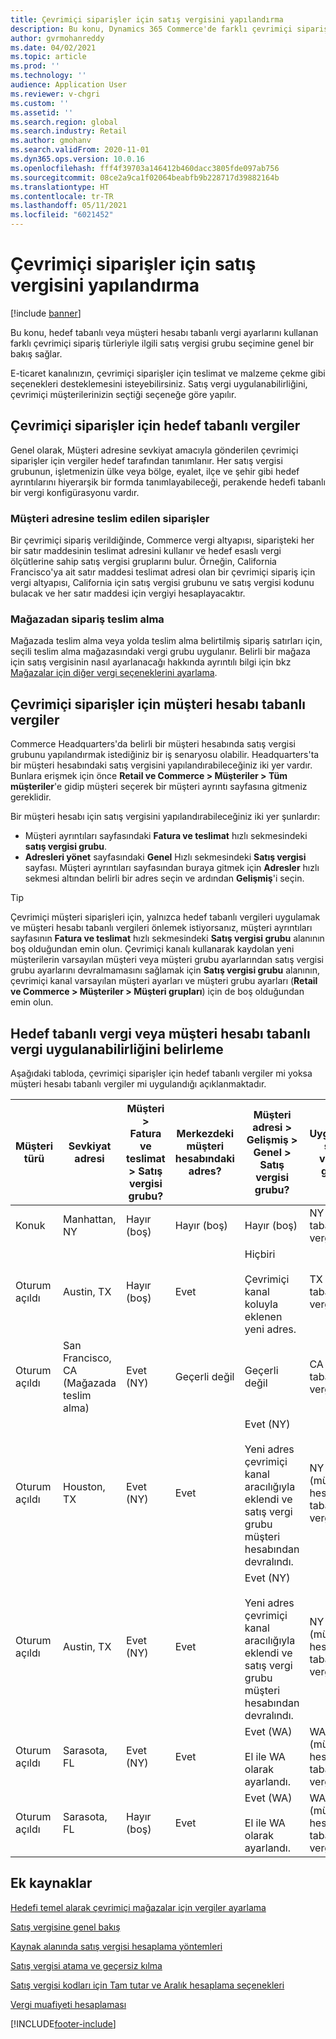 ```yaml
---
title: Çevrimiçi siparişler için satış vergisini yapılandırma
description: Bu konu, Dynamics 365 Commerce'de farklı çevrimiçi sipariş türleri için satış vergisi grubu seçimine genel bir bakış sağlar .
author: gvrmohanreddy
ms.date: 04/02/2021
ms.topic: article
ms.prod: ''
ms.technology: ''
audience: Application User
ms.reviewer: v-chgri
ms.custom: ''
ms.assetid: ''
ms.search.region: global
ms.search.industry: Retail
ms.author: gmohanv
ms.search.validFrom: 2020-11-01
ms.dyn365.ops.version: 10.0.16
ms.openlocfilehash: fff4f39703a146412b460dacc3805fde097ab756
ms.sourcegitcommit: 08ce2a9ca1f02064beabfb9b228717d39882164b
ms.translationtype: HT
ms.contentlocale: tr-TR
ms.lasthandoff: 05/11/2021
ms.locfileid: "6021452"
---
```

# <a name="configure-sales-tax-for-online-orders"></a>Çevrimiçi siparişler için satış vergisini yapılandırma

[!include [banner](includes/banner.md)]

Bu konu, hedef tabanlı veya müşteri hesabı tabanlı vergi ayarlarını kullanan farklı çevrimiçi sipariş türleriyle ilgili satış vergisi grubu seçimine genel bir bakış sağlar. 

E-ticaret kanalınızın, çevrimiçi siparişler için teslimat ve malzeme çekme gibi seçenekleri desteklemesini isteyebilirsiniz. Satış vergi uygulanabilirliğini, çevrimiçi müşterilerinizin seçtiği seçeneğe göre yapılır. 

## <a name="destination-based-taxes-for-online-orders"></a>Çevrimiçi siparişler için hedef tabanlı vergiler

Genel olarak, Müşteri adresine sevkiyat amacıyla gönderilen çevrimiçi siparişler için vergiler hedef tarafından tanımlanır. Her satış vergisi grubunun, işletmenizin ülke veya bölge, eyalet, ilçe ve şehir gibi hedef ayrıntılarını hiyerarşik bir formda tanımlayabileceği, perakende hedefi tabanlı bir vergi konfigürasyonu vardır.

### <a name="orders-delivered-to-customer-address"></a>Müşteri adresine teslim edilen siparişler

Bir çevrimiçi sipariş verildiğinde, Commerce vergi altyapısı, siparişteki her bir satır maddesinin teslimat adresini kullanır ve hedef esaslı vergi ölçütlerine sahip satış vergisi gruplarını bulur. Örneğin, California Francisco'ya ait satır maddesi teslimat adresi olan bir çevrimiçi sipariş için vergi altyapısı, California için satış vergisi grubunu ve satış vergisi kodunu bulacak ve her satır maddesi için vergiyi hesaplayacaktır.

### <a name="order-pick-up-in-store"></a>Mağazadan sipariş teslim alma

Mağazada teslim alma veya yolda teslim alma belirtilmiş sipariş satırları için, seçili teslim alma mağazasındaki vergi grubu uygulanır. Belirli bir mağaza için satış vergisinin nasıl ayarlanacağı hakkında ayrıntılı bilgi için bkz [Mağazalar için diğer vergi seçeneklerini ayarlama](/dynamicsax-2012/appuser-itpro/set-other-tax-options-for-stores).

## <a name="customer-account-based-taxes-for-online-orders"></a>Çevrimiçi siparişler için müşteri hesabı tabanlı vergiler

Commerce Headquarters'da belirli bir müşteri hesabında satış vergisi grubunu yapılandırmak istediğiniz bir iş senaryosu olabilir. Headquarters'ta bir müşteri hesabındaki satış vergisini yapılandırabileceğiniz iki yer vardır. Bunlara erişmek için önce **Retail ve Commerce \> Müşteriler \> Tüm müşteriler**'e gidip müşteri seçerek bir müşteri ayrıntı sayfasına gitmeniz gereklidir.

Bir müşteri hesabı için satış vergisini yapılandırabileceğiniz iki yer şunlardır:

- Müşteri ayrıntıları sayfasındaki **Fatura ve teslimat** hızlı sekmesindeki **satış vergisi grubu**. 
- **Adresleri yönet** sayfasındaki **Genel** Hızlı sekmesindeki **Satış vergisi** sayfası. Müşteri ayrıntıları sayfasından buraya gitmek için **Adresler** hızlı sekmesi altından belirli bir adres seçin ve ardından **Gelişmiş**'i seçin.

> [!TIP]
> Çevrimiçi müşteri siparişleri için, yalnızca hedef tabanlı vergileri uygulamak ve müşteri hesabı tabanlı vergileri önlemek istiyorsanız, müşteri ayrıntıları sayfasının **Fatura ve teslimat** hızlı sekmesindeki **Satış vergisi grubu** alanının boş olduğundan emin olun. Çevrimiçi kanalı kullanarak kaydolan yeni müşterilerin varsayılan müşteri veya müşteri grubu ayarlarından satış vergisi grubu ayarlarını devralmamasını sağlamak için **Satış vergisi grubu** alanının, çevrimiçi kanal varsayılan müşteri ayarları ve müşteri grubu ayarları (**Retail ve Commerce \> Müşteriler \> Müşteri grupları**) için de boş olduğundan emin olun.

## <a name="determine-destination-based-tax-or-customer-account-based-tax-applicability"></a>Hedef tabanlı vergi veya müşteri hesabı tabanlı vergi uygulanabilirliğini belirleme 

Aşağıdaki tabloda, çevrimiçi siparişler için hedef tabanlı vergiler mi yoksa müşteri hesabı tabanlı vergiler mi uygulandığı açıklanmaktadır. 

| Müşteri türü | Sevkiyat adresi                   | Müşteri > Fatura ve teslimat > Satış vergisi grubu? | Merkezdeki müşteri hesabındaki adres? | Müşteri adresi > Gelişmiş > Genel > Satış vergisi grubu?                                              | Uygulanan satış vergisi grubu      |
|---------------|------------------------------------|-----------------------------------------------------|-----------------------------------|--------------------------------------------------------------------------------------------------------|------------------------------|
| Konuk         | Manhattan, NY                      | Hayır (boş)                                                | Hayır (boş)                              | Hayır (boş)                                                                                                   | NY (hedef tabanlı vergiler) |
| Oturum açıldı     | Austin, TX                          | Hayır (boş)                                             | Evet                               | Hiçbiri<br/><br/>Çevrimiçi kanal koluyla eklenen yeni adres.                                                            | TX (hedef tabanlı vergiler) |
| Oturum açıldı     | San Francisco, CA (Mağazada teslim alma) | Evet (NY)                                            | Geçerli değil                              | Geçerli değil                                                                                                    | CA (hedef tabanlı vergiler) |
| Oturum açıldı     | Houston, TX                         | Evet (NY)                                            | Evet                               | Evet (NY)<br/><br/>Yeni adres çevrimiçi kanal aracılığıyla eklendi ve satış vergi grubu müşteri hesabından devralındı. | NY (müşteri hesabı tabanlı vergiler)  |
| Oturum açıldı     | Austin, TX                          | Evet (NY)                                            | Evet                               | Evet (NY)<br/><br/>Yeni adres çevrimiçi kanal aracılığıyla eklendi ve satış vergi grubu müşteri hesabından devralındı. | NY (müşteri hesabı tabanlı vergiler)  |
| Oturum açıldı     | Sarasota, FL                       | Evet (NY)                                            | Evet                               | Evet (WA)<br/><br/>El ile WA olarak ayarlandı.                                                                          | WA (müşteri hesabı tabanlı vergiler)  |
| Oturum açıldı     | Sarasota, FL                       | Hayır (boş)                                                | Evet                               | Evet (WA)<br/><br/>El ile WA olarak ayarlandı.                                                                          | WA (müşteri hesabı tabanlı vergiler)  |

## <a name="additional-resources"></a>Ek kaynaklar

[Hedefi temel alarak çevrimiçi mağazalar için vergiler ayarlama](/dynamicsax-2012/appuser-itpro/set-up-taxes-for-online-stores-based-on-destination)

[Satış vergisine genel bakış](../finance/general-ledger/indirect-taxes-overview.md?toc=%2fdynamics365%2fcommerce%2ftoc.json) 

[Kaynak alanında satış vergisi hesaplama yöntemleri](../finance/general-ledger/sales-tax-calculation-methods-origin-field.md?toc=%2fdynamics365%2fcommerce%2ftoc.json) 

[ Satış vergisi atama ve geçersiz kılma](../supply-chain/procurement/tasks/sales-tax-assignment-overrides.md?toc=%2fdynamics365%2fcommerce%2ftoc.json) 

[Satış vergisi kodları için Tam tutar ve Aralık hesaplama seçenekleri](../finance/general-ledger/whole-amount-interval-options-sales-tax-codes.md?toc=%2fdynamics365%2fcommerce%2ftoc.json) 

[Vergi muafiyeti hesaplaması](tax-exempt-price-inclusive.md) 



[!INCLUDE[footer-include](../includes/footer-banner.md)]